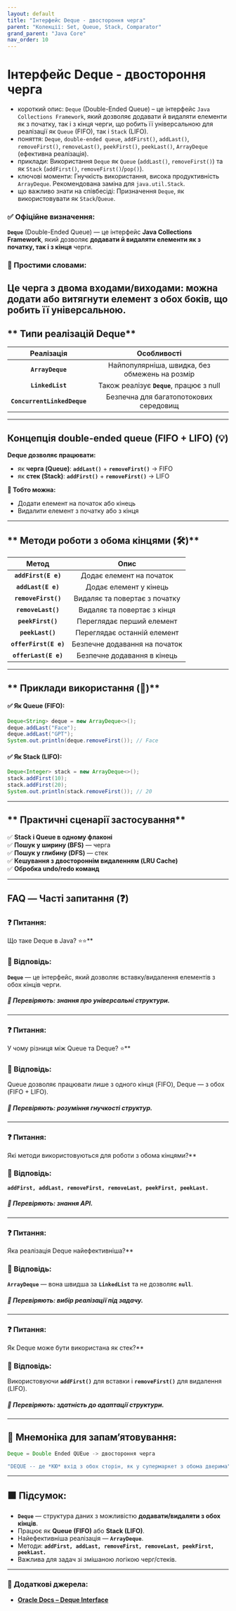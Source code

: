 ```yaml
---
layout: default
title: "Інтерфейс Deque - двостороння черга"
parent: "Колекції: Set, Queue, Stack, Comparator"
grand_parent: "Java Core"
nav_order: 10
---
```


# Інтерфейс Deque - двостороння черга

*   короткий опис: `Deque` (Double-Ended Queue) – це інтерфейс `Java Collections Framework`, який дозволяє додавати й видаляти елементи як з початку, так і з кінця черги, що робить її універсальною для реалізації як `Queue` (FIFO), так і `Stack` (LIFO).
*   поняття: `Deque`, `double-ended queue`, `addFirst()`, `addLast()`, `removeFirst()`, `removeLast()`, `peekFirst()`, `peekLast()`, `ArrayDeque` (ефективна реалізація).
*   приклади: Використання `Deque` як `Queue` (`addLast()`, `removeFirst()`) та як `Stack` (`addFirst()`, `removeFirst()`/`pop()`).
*   ключові моменти: Гнучкість використання, висока продуктивність `ArrayDeque`. Рекомендована заміна для `java.util.Stack`.
*   що важливо знати на співбесіді: Призначення `Deque`, як використовувати як `Stack`/`Queue`.
### **✅ Офіційне визначення:**

**`Deque`** (Double-Ended Queue) — це інтерфейс **Java Collections Framework**, який дозволяє **додавати й видаляти елементи як з початку, так і з кінця** черги.

### **🧠 Простими словами:**

Це черга з двома входами/виходами: можна додати або витягнути елемент **з обох боків**, що робить її універсальною.
---

## ** Типи реалізацій Deque**

| Реалізація | Особливості |
| :---: | :---: |
| **`ArrayDeque`** | Найпопулярніша, швидка, без обмежень на розмір |
| **`LinkedList`** | Також реалізує **`Deque`**, працює з null |
| **`ConcurrentLinkedDeque`** | Безпечна для багатопотокових середовищ |

---

## **Концепція double-ended queue (FIFO \+ LIFO) (💡)**

**Deque дозволяє працювати:**

* як **черга (Queue)**: **`addLast()`** \+ **`removeFirst()`** -> FIFO
* як **стек (Stack)**: **`addFirst()`** \+ **`removeFirst()`** -> LIFO

**🔁 Тобто можна:**

* Додати елемент на початок або кінець
* Видалити елемент з початку або з кінця

---

## ** Методи роботи з обома кінцями (🛠️)**

| Метод | Опис |
| :---: | :---: |
| **`addFirst(E e)`** | Додає елемент на початок |
| **`addLast(E e)`** | Додає елемент у кінець |
| **`removeFirst()`** | Видаляє та повертає з початку |
| **`removeLast()`** | Видаляє та повертає з кінця |
| **`peekFirst()`** | Переглядає перший елемент |
| **`peekLast()`** | Переглядає останній елемент |
| **`offerFirst(E e)`** | Безпечне додавання на початок |
| **`offerLast(E e)`** | Безпечне додавання в кінець |

---

## ** Приклади використання (🧪)**

#### **✅ Як Queue (FIFO):**


```java
Deque<String> deque = new ArrayDeque<>();
deque.addLast("Face");
deque.addLast("GPT");
System.out.println(deque.removeFirst()); // Face
```
#### **✅ Як Stack (LIFO):**

```java
Deque<Integer> stack = new ArrayDeque<>();
stack.addFirst(10);
stack.addFirst(20);
System.out.println(stack.removeFirst()); // 20
```
---

## ** Практичні сценарії застосування**

✅ **Stack і Queue в одному флаконі**  
✅ **Пошук у ширину (BFS)** — черга  
✅ **Пошук у глибину (DFS)** — стек  
✅ **Кешування з двостороннім видаленням (LRU Cache)**  
✅ **Обробка undo/redo команд**

---

## **FAQ — Часті запитання (❓)**

### **❓ Питання:**
 Що таке Deque в Java? ⭐️⭐️**

### **💬 Відповідь:**





**`Deque`** — це інтерфейс, який дозволяє вставку/видалення елементів з обох кінців черги.

##### **📌 Перевіряють: знання про універсальні структури.**

---

### **❓ Питання:**
 У чому різниця між Queue та Deque? ⭐️**

### **💬 Відповідь:**





Queue дозволяє працювати лише з одного кінця (FIFO), Deque — з обох (FIFO \+ LIFO).

##### **📌 Перевіряють: розуміння гнучкості структур.**

---

### **❓ Питання:**
 Які методи використовуються для роботи з обома кінцями?**

### **💬 Відповідь:**





**`addFirst, addLast, removeFirst, removeLast, peekFirst, peekLast.`**

##### **📌 Перевіряють: знання API.**

---

### **❓ Питання:**
 Яка реалізація Deque найефективніша?**

### **💬 Відповідь:**





**`ArrayDeque`** — вона швидша за **`LinkedList`** та не дозволяє **`null`**.

##### **📌 Перевіряють: вибір реалізації під задачу.**

---

### **❓ Питання:**
 Як Deque може бути використана як стек?**

### **💬 Відповідь:**





Використовуючи **`addFirst()`** для вставки і **`removeFirst()`** для видалення (LIFO).

##### **📌 Перевіряють: здатність до адаптації структури.**

---

## **🧠 Мнемоніка для запам’ятовування:**

```java
Deque = Double Ended QUEue -> двостороння черга

"DEQUE -- де *КЮ* вхід з обох сторін, як у супермаркет з обома дверима"
```
---

## **🟩 Підсумок:**

* **`Deque`** — структура даних з можливістю **додавати/видаляти з обох кінців**.
* Працює як **Queue (FIFO)** або **Stack (LIFO)**.
* Найефективніша реалізація — **`ArrayDeque`**.
* Методи: **`addFirst, addLast, removeFirst, removeLast, peekFirst, peekLast.`**
* Важлива для задач зі змішаною логікою черг/стеків.

---

### **🔗 Додаткові джерела:**

* [**Oracle Docs – Deque Interface**](https://docs.oracle.com/javase/8/docs/api/java/util/Deque.html)